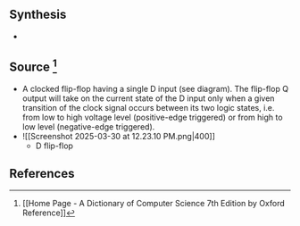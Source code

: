 ## Synthesis
- 
## Source [^1]
- A clocked flip-flop having a single D input (see diagram). The flip-flop Q output will take on the current state of the D input only when a given transition of the clock signal occurs between its two logic states, i.e. from low to high voltage level (positive-edge triggered) or from high to low level (negative-edge triggered).
- ![[Screenshot 2025-03-30 at 12.23.10 PM.png|400]]
	- D flip-flop
## References

[^1]: [[Home Page - A Dictionary of Computer Science 7th Edition by Oxford Reference]]